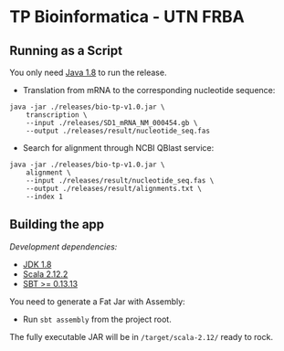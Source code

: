 TP Bioinformatica - UTN FRBA
=================================

## Running as a Script

You only need [Java 1.8] to run the release. 

* Translation from mRNA to the corresponding nucleotide sequence: 
```
java -jar ./releases/bio-tp-v1.0.jar \
    transcription \
    --input ./releases/SD1_mRNA_NM_000454.gb \
    --output ./releases/result/nucleotide_seq.fas
```

* Search for alignment through NCBI QBlast service: 
```
java -jar ./releases/bio-tp-v1.0.jar \
    alignment \
    --input ./releases/result/nucleotide_seq.fas \
    --output ./releases/result/alignments.txt \
    --index 1
```

## Building the app

*Development dependencies:*

* [JDK 1.8]
* [Scala 2.12.2]
* [SBT >= 0.13.13]

You need to generate a Fat Jar with Assembly:

* Run `sbt assembly` from the project root.

The fully executable JAR will be in `/target/scala-2.12/` ready to rock.


[JDK 1.8]:http://www.oracle.com/technetwork/java/javase/downloads/jdk8-downloads-2133151.html
[Java 1.8]:http://www.oracle.com/technetwork/java/javase/downloads/jdk8-downloads-2133151.html
[Scala 2.12.2]:https://www.scala-lang.org/download/2.12.2.html
[SBT >= 0.13.13]:http://www.scala-sbt.org/download.html
